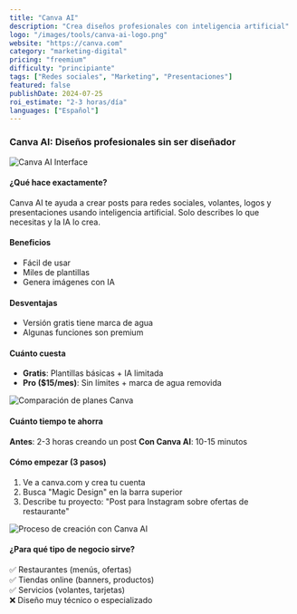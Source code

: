 ```yaml
---
title: "Canva AI"
description: "Crea diseños profesionales con inteligencia artificial"
logo: "/images/tools/canva-ai-logo.png"
website: "https://canva.com"
category: "marketing-digital"
pricing: "freemium"
difficulty: "principiante"
tags: ["Redes sociales", "Marketing", "Presentaciones"]
featured: false
publishDate: 2024-07-25
roi_estimate: "2-3 horas/día"
languages: ["Español"]
---
```


### Canva AI: Diseños profesionales sin ser diseñador

![Canva AI Interface](/images/herramientas/canva-ai-hero.jpg)

#### ¿Qué hace exactamente?
Canva AI te ayuda a crear posts para redes sociales, volantes, logos y presentaciones usando inteligencia artificial. Solo describes lo que necesitas y la IA lo crea.

#### Beneficios
- Fácil de usar
- Miles de plantillas
- Genera imágenes con IA

#### Desventajas
- Versión gratis tiene marca de agua
- Algunas funciones son premium

#### Cuánto cuesta
- **Gratis**: Plantillas básicas + IA limitada
- **Pro ($15/mes)**: Sin límites + marca de agua removida

![Comparación de planes Canva](/images/herramientas/canva-planes.png)

#### Cuánto tiempo te ahorra
**Antes**: 2-3 horas creando un post
**Con Canva AI**: 10-15 minutos

#### Cómo empezar (3 pasos)
1. Ve a canva.com y crea tu cuenta
2. Busca "Magic Design" en la barra superior  
3. Describe tu proyecto: "Post para Instagram sobre ofertas de restaurante"

![Proceso de creación con Canva AI](/images/herramientas/canva-proceso.gif)

#### ¿Para qué tipo de negocio sirve?
✅ Restaurantes (menús, ofertas)  
✅ Tiendas online (banners, productos)  
✅ Servicios (volantes, tarjetas)  
❌ Diseño muy técnico o especializado 